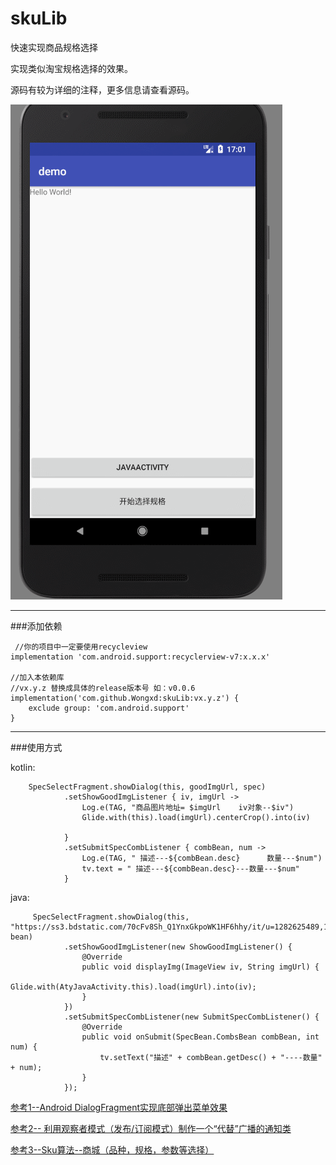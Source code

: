 # skuLib
快速实现商品规格选择

实现类似淘宝规格选择的效果。


源码有较为详细的注释，更多信息请查看源码。


![演示](/art/demo.gif)

***

###添加依赖
      
     //你的项目中一定要使用recycleview
    implementation 'com.android.support:recyclerview-v7:x.x.x'

    //加入本依赖库
 	//vx.y.z 替换成具体的release版本号 如：v0.0.6
	implementation('com.github.Wongxd:skuLib:vx.y.z') { 
		exclude group: 'com.android.support'
    }





***
###使用方式
  
 kotlin:

 		SpecSelectFragment.showDialog(this, goodImgUrl, spec)
                .setShowGoodImgListener { iv, imgUrl ->
                    Log.e(TAG, "商品图片地址= $imgUrl    iv对象--$iv")
                    Glide.with(this).load(imgUrl).centerCrop().into(iv)

                }
                .setSubmitSpecCombListener { combBean, num ->
                    Log.e(TAG, " 描述---${combBean.desc}      数量---$num")
                    tv.text = " 描述---${combBean.desc}---数量---$num"
                }



java:


		 SpecSelectFragment.showDialog(this, "https://ss3.bdstatic.com/70cFv8Sh_Q1YnxGkpoWK1HF6hhy/it/u=1282625489,100434574&fm=27&gp=0.jpg", bean)
                .setShowGoodImgListener(new ShowGoodImgListener() {
                    @Override
                    public void displayImg(ImageView iv, String imgUrl) {
                        Glide.with(AtyJavaActivity.this).load(imgUrl).into(iv);
                    }
                })
                .setSubmitSpecCombListener(new SubmitSpecCombListener() {
                    @Override
                    public void onSubmit(SpecBean.CombsBean combBean, int num) {
                        tv.setText("描述" + combBean.getDesc() + "----数量" + num);
                    }
                });





















[参考1--Android DialogFragment实现底部弹出菜单效果](http://blog.csdn.net/wbwjx/article/details/50507344)

[参考2-- 利用观察者模式（发布/订阅模式）制作一个“代替”广播的通知类](http://blog.csdn.net/chengliang0315/article/details/53381539)

[参考3--Sku算法--商城（品种，规格，参数等选择）](http://blog.csdn.net/u012589795/article/details/53304287)
